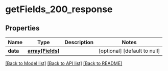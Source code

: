 # getFields_200_response

## Properties
Name | Type | Description | Notes
------------ | ------------- | ------------- | -------------
**data** | [**array[Fields]**](Fields.md) |  | [optional] [default to null]

[[Back to Model list]](../README.md#documentation-for-models) [[Back to API list]](../README.md#documentation-for-api-endpoints) [[Back to README]](../README.md)


